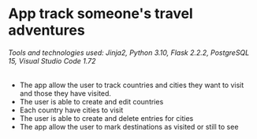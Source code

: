 # App track someone's travel adventures 
###### Tools and technologies used:  Jinja2, Python 3.10, Flask 2.2.2, PostgreSQL 15, Visual Studio Code 1.72

- The app allow the user to track countries and cities they want to visit and those they have visited.
- The user is able to create and edit countries
- Each country have cities to visit
- The user is able to create and delete entries for cities
- The app allow the user to mark destinations as visited or still to see

 



